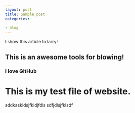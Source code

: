 ```yaml
---
layout: post
title: Sample post
categories:

- blog
---
```


I show this article to larry!

## This is an awesome tools for blowing!

### I love GitHub


# This is my test file of website.


sddkaskldsjfkldjfdls
sdfjdlsjfklsdf

